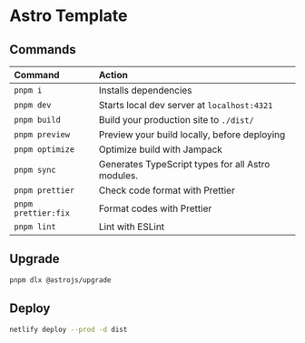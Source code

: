 # Astro Template

## Commands

| Command             | Action                                            |
| :------------------ | :------------------------------------------------ |
| `pnpm i`            | Installs dependencies                             |
| `pnpm dev`          | Starts local dev server at `localhost:4321`       |
| `pnpm build`        | Build your production site to `./dist/`           |
| `pnpm preview`      | Preview your build locally, before deploying      |
| `pnpm optimize`     | Optimize build with Jampack                       |
| `pnpm sync`         | Generates TypeScript types for all Astro modules. |
| `pnpm prettier`     | Check code format with Prettier                   |
| `pnpm prettier:fix` | Format codes with Prettier                        |
| `pnpm lint`         | Lint with ESLint                                  |

## Upgrade

```sh
pnpm dlx @astrojs/upgrade
```

## Deploy

```sh
netlify deploy --prod -d dist
```
